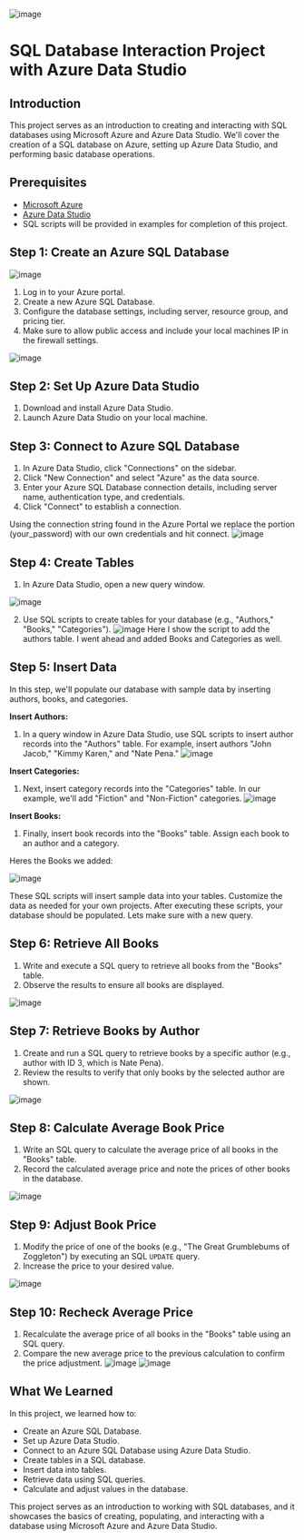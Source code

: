 ![image](https://github.com/itnatepena/SQL-DB-Intro/assets/147539410/c3f66eb5-314a-4f9c-b3d9-c7b2a768f6a3)

# SQL Database Interaction Project with Azure Data Studio

## Introduction

This project serves as an introduction to creating and interacting with SQL databases using Microsoft Azure and Azure Data Studio. We'll cover the creation of a SQL database on Azure, setting up Azure Data Studio, and performing basic database operations.

## Prerequisites

- [Microsoft Azure](https://azure.microsoft.com/)
- [Azure Data Studio](https://docs.microsoft.com/en-us/sql/azure-data-studio/download)
- SQL scripts will be provided in examples for completion of this project.

## Step 1: Create an Azure SQL Database
![image](https://github.com/itnatepena/SQL-DB-Intro/assets/147539410/e2adc24d-bbfb-493b-8d11-5f8bca17e968)

1. Log in to your Azure portal.
2. Create a new Azure SQL Database.
3. Configure the database settings, including server, resource group, and pricing tier.
4. Make sure to allow public access and include your local machines IP in the firewall settings.

![image](https://github.com/itnatepena/SQL-DB-Intro/assets/147539410/010c2153-450c-43a9-a0c6-49eded1d1258)


## Step 2: Set Up Azure Data Studio

1. Download and install Azure Data Studio.
2. Launch Azure Data Studio on your local machine.

## Step 3: Connect to Azure SQL Database

1. In Azure Data Studio, click "Connections" on the sidebar.
2. Click "New Connection" and select "Azure" as the data source.
3. Enter your Azure SQL Database connection details, including server name, authentication type, and credentials.
4. Click "Connect" to establish a connection.

Using the connection string found in the Azure Portal we replace the portion (your_password) with our own credentials and hit connect.
![image](https://github.com/itnatepena/SQL-DB-Intro/assets/147539410/e430f205-37f9-45fc-a287-a29e282f8f45)

## Step 4: Create Tables

1. In Azure Data Studio, open a new query window.

![image](https://github.com/itnatepena/SQL-DB-Intro/assets/147539410/085aa592-1ee3-4253-aabd-9c2a563398bb)

2. Use SQL scripts to create tables for your database (e.g., "Authors," "Books," "Categories").
![image](https://github.com/itnatepena/SQL-DB-Intro/assets/147539410/9d1e687b-c053-49a3-b76d-59e73f2904c4)
Here I show the script to add the authors table. I went ahead and added Books and Categories as well.

## Step 5: Insert Data

In this step, we'll populate our database with sample data by inserting authors, books, and categories.

**Insert Authors:**

1. In a query window in Azure Data Studio, use SQL scripts to insert author records into the "Authors" table. For example, insert authors "John Jacob," "Kimmy Karen," and "Nate Pena."
![image](https://github.com/itnatepena/SQL-DB-Intro/assets/147539410/94548352-5e3a-467a-bab4-a81cd6377e26)

**Insert Categories:**

1. Next, insert category records into the "Categories" table. In our example, we'll add "Fiction" and "Non-Fiction" categories.
![image](https://github.com/itnatepena/SQL-DB-Intro/assets/147539410/6cb04aeb-3c82-47fd-898e-19d98d49f286)


**Insert Books:**

1. Finally, insert book records into the "Books" table. Assign each book to an author and a category.

Heres the Books we added:

![image](https://github.com/itnatepena/SQL-DB-Intro/assets/147539410/883f1942-8d5b-43b7-a138-2f017660e614)


These SQL scripts will insert sample data into your tables. Customize the data as needed for your own projects. After executing these scripts, your database should be populated. 
Lets make sure with a new query.

## Step 6: Retrieve All Books

1. Write and execute a SQL query to retrieve all books from the "Books" table.
2. Observe the results to ensure all books are displayed.

![image](https://github.com/itnatepena/SQL-DB-Intro/assets/147539410/9b2fbd3c-3c68-4d78-81a5-d8f34484532e)


## Step 7: Retrieve Books by Author

1. Create and run a SQL query to retrieve books by a specific author (e.g., author with ID 3, which is Nate Pena).
2. Review the results to verify that only books by the selected author are shown.

![image](https://github.com/itnatepena/SQL-DB-Intro/assets/147539410/4049a38b-5a0e-4c6e-adfe-ac8900899510)


## Step 8: Calculate Average Book Price

1. Write an SQL query to calculate the average price of all books in the "Books" table.
2. Record the calculated average price and note the prices of other books in the database.

![image](https://github.com/itnatepena/SQL-DB-Intro/assets/147539410/758382c6-9841-46f0-b21b-45bbf76b8c86)


## Step 9: Adjust Book Price

1. Modify the price of one of the books (e.g., "The Great Grumblebums of Zoggleton") by executing an SQL `UPDATE` query.
2. Increase the price to your desired value.

![image](https://github.com/itnatepena/SQL-DB-Intro/assets/147539410/f2de1811-d7ff-4710-9142-4299fcca19e3)


## Step 10: Recheck Average Price

1. Recalculate the average price of all books in the "Books" table using an SQL query.
2. Compare the new average price to the previous calculation to confirm the price adjustment.
![image](https://github.com/itnatepena/SQL-DB-Intro/assets/147539410/b9dbe4ba-5996-46e9-8c43-10a9f8c7eeeb)
![image](https://github.com/itnatepena/SQL-DB-Intro/assets/147539410/b8005c64-f1d7-421a-bc70-dd1741beb59c)



## What We Learned

In this project, we learned how to:

- Create an Azure SQL Database.
- Set up Azure Data Studio.
- Connect to an Azure SQL Database using Azure Data Studio.
- Create tables in a SQL database.
- Insert data into tables.
- Retrieve data using SQL queries.
- Calculate and adjust values in the database.

This project serves as an introduction to working with SQL databases, and it showcases the basics of creating, populating, and interacting with a database using Microsoft Azure and Azure Data Studio.
